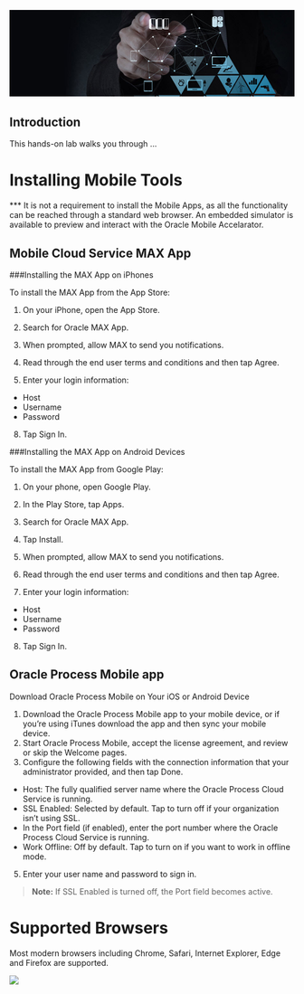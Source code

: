 
![](images/paas-banner-2.jpg)  

## Introduction

This hands-on lab walks you through ...

# Installing Mobile Tools

*** It is not a requirement to install the Mobile Apps, as all the functionality can be reached through a standard web browser. An embedded simulator is available to preview and interact with the Oracle Mobile Accelarator. 

## Mobile Cloud Service MAX App

###Installing the MAX App on iPhones

To install the MAX App from the App Store:
1. On your iPhone, open the App Store.

2. Search for Oracle MAX App.

3. When prompted, allow MAX to send you notifications.

4. Read through the end user terms and conditions and then tap Agree.

5. Enter your login information:

  - Host
  - Username
  - Password

8. Tap Sign In.

###Installing the MAX App on Android Devices

To install the MAX App from Google Play:
1. On your phone, open Google Play.

2. In the Play Store, tap Apps.

3. Search for Oracle MAX App.

4. Tap Install.

5. When prompted, allow MAX to send you notifications.

6. Read through the end user terms and conditions and then tap Agree.

7. Enter your login information:

 - Host
 - Username
 - Password

8. Tap Sign In.

## Oracle Process Mobile app

Download Oracle Process Mobile on Your iOS or Android Device

1. Download the Oracle Process Mobile app to your mobile device, or if you’re using iTunes download the app and then sync your mobile device.
2. Start Oracle Process Mobile, accept the license agreement, and review or skip the Welcome pages.
3. Configure the following fields with the connection information that your administrator provided, and then tap Done.
  * Host: The fully qualified server name where the Oracle Process Cloud Service is running.
  * SSL Enabled: Selected by default. Tap to turn off if your organization isn’t using SSL. 
  * In the Port field (if enabled), enter the port number where the Oracle Process Cloud Service is running. 
  * Work Offline: Off by default. Tap to turn on if you want to work in offline mode.
5. Enter your user name and password to sign in.

> **Note:** If SSL Enabled is turned off, the Port field becomes active.

# Supported Browsers

Most modern browsers including Chrome, Safari, Internet Explorer, Edge and Firefox are supported.

![](images/Browsers.jpg)